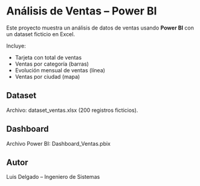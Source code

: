 # Análisis de Ventas – Power BI

Este proyecto muestra un análisis de datos de ventas usando **Power BI** con un dataset ficticio en Excel.

Incluye:
- Tarjeta con total de ventas
- Ventas por categoría (barras)
- Evolución mensual de ventas (línea)
- Ventas por ciudad (mapa)

## Dataset
Archivo: dataset_ventas.xlsx (200 registros ficticios).

## Dashboard
Archivo Power BI: Dashboard_Ventas.pbix

## Autor
Luis Delgado – Ingeniero de Sistemas

